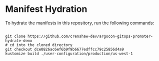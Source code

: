 
# Manifest Hydration

To hydrate the manifests in this repository, run the following commands:

```shell

git clone https://github.com/crenshaw-dev/argocon-gitops-promoter-hydrate-demo
# cd into the cloned directory
git checkout dce0826ac6ef6b9f9b6677edffcc79c25856d4a9
kustomize build ./user-configuration/production/us-west-1
```